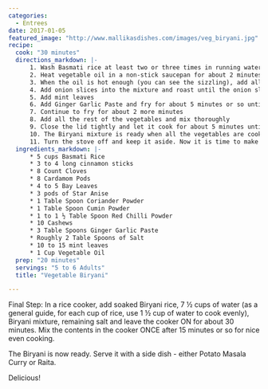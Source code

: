 ```yaml
--- 
categories: 
  - Entrees
date: 2017-01-05
featured_image: "http://www.mallikasdishes.com/images/veg_biryani.jpg"
recipe: 
  cook: "30 minutes"
  directions_markdown: |-
      1. Wash Basmati rice at least two or three times in running water, and soak the rice in cold water for 10 minutes. Later, drain water and leave the rice in the bowl and set it aside
      2. Heat vegetable oil in a non-stick saucepan for about 2 minutes or so on medium heat
      3. When the oil is hot enough (you can see the sizzling), add all the spices mentioned below in the hot oil in the following order and keep mixing while you add the ingredients. The order is critical because some ingredients don't need too much of heat, some need heat to get the juices flowing. Cinnamon, Cloves, Cardamom, Bay Leaves, Star Anise, Cashews
      4. Add onion slices into the mixture and roast until the onion slices turns into a golden brown tint
      5. Add mint leaves
      6. Add Ginger Garlic Paste and fry for about 5 minutes or so until toasted and fragrant, and then add coriander powder, cumin powder, red chili powder, and a little bit of salt
      7. Continue to fry for about 2 more minutes
      8. Add all the rest of the vegetables and mix thoroughly
      9. Close the lid tightly and let it cook for about 5 minutes until the vegetables cook nice and soft - especially the potatoes and carrots.
      10. The Biryani mixture is ready when all the vegetables are cooked nice and even
      11. Turn the stove off and keep it aside. Now it is time to make Basmati rice.
  ingredients_markdown: |-
      * 5 cups Basmati Rice
      * 3 to 4 long cinnamon sticks
      * 8 Count Cloves
      * 8 Cardamom Pods
      * 4 to 5 Bay Leaves
      * 3 pods of Star Anise
      * 1 Table Spoon Coriander Powder
      * 1 Table Spoon Cumin Powder
      * 1 to 1 ½ Table Spoon Red Chilli Powder
      * 10 Cashews
      * 3 Table Spoons Ginger Garlic Paste
      * Roughly 2 Table Spoons of Salt
      * 10 to 15 mint leaves
      * 1 Cup Vegetable Oil
  prep: "20 minutes"
  servings: "5 to 6 Adults"
  title: "Vegetable Biryani"

---
```

Final Step:
In a rice cooker, add soaked Biryani rice, 7 ½ cups of water (as a general guide, for each cup of rice, use 1 ½ cup of water to cook evenly), Biryani mixture, remaining salt and leave the cooker ON for about 30 minutes. Mix the contents in the cooker ONCE after 15 minutes or so for nice even cooking.

The Biryani is now ready. Serve it with a side dish - either Potato Masala Curry or Raita.

Delicious!
